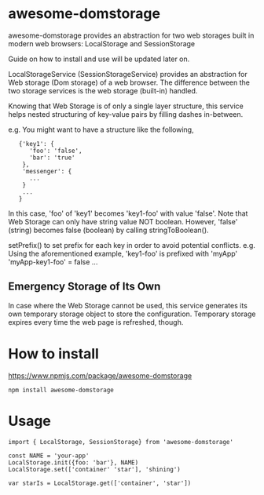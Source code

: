 # awesome-domstorage
awesome-domstorage provides an abstraction for two web storages built in modern web browsers:
LocalStorage and SessionStorage

Guide on how to install and use will be updated later on.

LocalStorageService (SessionStorageService) provides an abstraction for Web storage (Dom storage) of a web browser.
The difference between the two storage services is the web storage (built-in) handled.

Knowing that Web Storage is of only a single layer structure, this service
helps nested structuring of key-value pairs by filling dashes in-between.

e.g. You might want to have a structure like the following,
```
   {'key1': {
      'foo': 'false',
      'bar': 'true'
    },
    'messenger': {
      ...
    }
    ...
   }
```

In this case, 'foo' of 'key1' becomes 'key1-foo' with value 'false'.
Note that Web Storage can only have string value NOT boolean. However,
'false' (string) becomes false (boolean) by calling stringToBoolean().


setPrefix() to set prefix for each key in order to avoid potential conflicts.
e.g. Using the aforementioned example, 'key1-foo' is prefixed with 'myApp'
    'myApp-key1-foo' = false
    ...
    
## Emergency Storage of Its Own
In case where the Web Storage cannot be used, this service generates
its own temporary storage object to store the configuration. Temporary storage
expires every time the web page is refreshed, though.

# How to install
https://www.npmjs.com/package/awesome-domstorage
```
npm install awesome-domstorage
```

# Usage
```
import { LocalStorage, SessionStorage} from 'awesome-domstorage'

const NAME = 'your-app'
LocalStorage.init({foo: 'bar'}, NAME)
LocalStorage.set(['container' 'star'], 'shining')

var starIs = LocalStorage.get(['container', 'star'])
```
